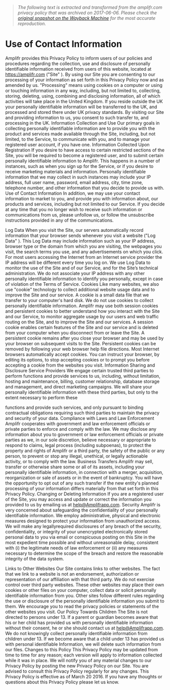 > *The following text is extracted and transformed from the amplifr.com privacy policy that was archived on 2017-06-06. Please check the [original snapshot on the Wayback Machine](https://web.archive.org/web/20170606192709id_/https%3A//amplifr.com/privacy.pdf) for the most accurate reproduction.*

# Use of Contact Information

Amplifr provides this Privacy Policy to inform users of our policies and procedures regarding the
collection, use and disclosure of personally identifiable information received from users of this
website, located at https://amplifr.com ("Site" ).
By using our Site you are consenting to our processing of your information as set forth in this
Privacy Policy now and as amended by us. "Processing" means using cookies on a computer or
using or touching information in any way, including, but not limited to, collecting, storing,
deleting, using, combining and disclosing information, all of which activities will take place in the
United Kingdom. If you reside outside the UK your personally identifiable information will be
transferred to the UK, and processed and stored there under UK privacy standards.
By visiting our Site and providing information to us, you consent to such transfer to, and
processing in the UK.
Information Collection and Use
Our primary goals in collecting personally identifiable information are to provide you with the
product and services made available through the Site, including, but not limited, to the Service,
to communicate with you, and to manage your registered user account, if you have one.
Information Collected Upon Registration
If you desire to have access to certain restricted sections of the Site, you will be required to
become a registered user, and to submit certain personally identifiable information to Amplifr.
This happens in a number of instances, such as when you sign up for the Service, or if you
desire to receive marketing materials and information. Personally identifiable information that we
may collect in such instances may include your IP address, full user name, password, email
address, city, time zone, telephone number, and other information that you decide to provide us
with.
Use of Contact Information
In addition, we may use your contact information to market to you, and provide you with
information about, our products and services, including but not limited to our Service. If you
decide at any time that you no longer wish to receive such information or communications from
us, please un­follow us, or follow the unsubscribe instructions provided in any of the
communications.


Log Data
When you visit the Site, our servers automatically record information that your browser sends
whenever you visit a website ("Log Data" ). This Log Data may include information such as your
IP address, browser type or the domain from which you are visiting, the web­pages you visit, the
search terms you use, and any advertisements on which you click. For most users accessing
the Internet from an Internet service provider the IP address will be different every time you log
on. We use Log Data to monitor the use of the Site and of our Service, and for the Site’s
technical administration. We do not associate your IP address with any other personally
identifiable information to identify you personally, except in case of violation of the Terms of
Service.
Cookies
Like many websites, we also use "cookie" technology to collect additional website usage data
and to improve the Site and our service. A cookie is a small data file that we transfer to your
computer's hard disk. We do not use cookies to collect personally identifiable information.
Amplifr may use both session cookies and persistent cookies to better understand how you
interact with the Site and our Service, to monitor aggregate usage by our users and web traffic
routing on the Site, and to improve the Site and our services. A session cookie enables certain
features of the Site and our service and is deleted from your computer when you disconnect
from or leave the Site. A persistent cookie remains after you close your browser and may be
used by your browser on subsequent visits to the Site. Persistent cookies can be removed by
following your web browser help file directions. Most Internet browsers automatically accept
cookies. You can instruct your browser, by editing its options, to stop accepting cookies or to
prompt you before accepting a cookie from the websites you visit.
Information Sharing and Disclosure
Service Providers
We engage certain trusted third parties to perform functions and provide services to us,
including, without limitation, hosting and maintenance, billing, customer relationship, database
storage and management, and direct marketing campaigns. We will share your personally
identifiable information with these third parties, but only to the extent necessary to perform these


functions and provide such services, and only pursuant to binding contractual obligations
requiring such third parties to maintain the privacy and security of your data.
Compliance with Laws and Law Enforcement
Amplifr cooperates with government and law enforcement officials or private parties to enforce
and comply with the law. We may disclose any information about you to government or law
enforcement officials or private parties as we, in our sole discretion, believe necessary or
appropriate to respond to claims, legal process (including subpoenas), to protect the property
and rights of Amplifr or a third party, the safety of the public or any person, to prevent or stop
any illegal, unethical, or legally actionable activity, or to comply with the law.
Business Transfers
Amplifr may sell, transfer or otherwise share some or all of its assets, including your personally
identifiable information, in connection with a merger, acquisition, reorganization or sale of assets
or in the event of bankruptcy. You will have the opportunity to opt out of any such transfer if the
new entity's planned processing of your information differs materially from that set forth in this
Privacy Policy.
Changing or Deleting Information
If you are a registered user of the Site, you may access and update or correct the information
you provided to us by e­mailing us at help@Amplifrapp.com.
Security
Amplifr is very concerned about safeguarding the confidentiality of your personally identifiable
information. We employ administrative, physical and electronic measures designed to protect
your information from unauthorized access. We will make any legally­required disclosures of
any breach of the security, confidentiality, or integrity of your unencrypted electronically stored
personal data to you via email or conspicuous posting on this Site in the most expedient time
possible and without unreasonable delay, consistent with (i) the legitimate needs of law
enforcement or (ii) any measures necessary to determine the scope of the breach and restore
the reasonable integrity of the data system.


Links to Other Websites
Our Site contains links to other websites. The fact that we link to a website is not an
endorsement, authorization or representation of our affiliation with that third party. We do not
exercise control over third party websites. These other websites may place their own cookies or
other files on your computer, collect data or solicit personally identifiable information from you.
Other sites follow different rules regarding the use or disclosure of the personally identifiable
information you submit to them. We encourage you to read the privacy policies or statements of
the other websites you visit.
Our Policy Towards Children
The Site is not directed to persons under 13. If a parent or guardian becomes aware that his or
her child has provided us with personally identifiable information without their consent, he or she
should contact us at help@Amplifrapp.com. We do not knowingly collect personally identifiable
information from children under 13. If we become aware that a child under 13 has provided us
with personal identifiable Information, we will delete such information from our files.
Changes to this Policy
This Privacy Policy may be updated from time to time for any reason; each version will apply to
information collected while it was in place. We will notify you of any material changes to our
Privacy Policy by posting the new Privacy Policy on our Site. You are advised to consult this
Privacy Policy regularly for any changes.
This Privacy Policy is effective as of March 20 2016.
If you have any thoughts or questions about this Privacy Policy please let us know.
